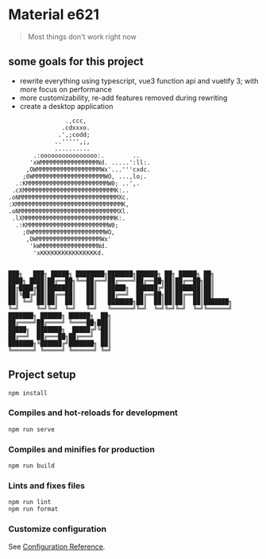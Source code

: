 # Material e621

> Most things don't work right now

## some goals for this project

- rewrite everything using typescript, vue3 function api and vuetify 3; with more focus on performance
- more customizability, re-add features removed during rewriting
- create a desktop application

```plaintext
                .,ccc,
               .cdxxxo.
              .',;codd;
             ..''''',;,
             ..........
       .:oooooooooooooooo:.        ..
      'xWMMMMMMMMMMMMMMMMNd. .....':ll:.
     ,OWMMMMMMMMMMMMMMMMMMWx'...'''cxdc.
    ;0WMMMMMMMMMMMMMMMMMMMMWO, ...,lo;.
  .:KMMMMMMMMMMMMMMMMMMMMMMMW0; ..',.
 .cXMMMMMMMMMMMMMMMMMMMMMMMMMMK:..
.oNMMMMMMMMMMMMMMMMMMMMMMMMMMMMXc.
:XMMMMMMMMMMMMMMMMMMMMMMMMMMMMMMK,
.oNMMMMMMMMMMMMMMMMMMMMMMMMMMMMXl.
 .lXMMMMMMMMMMMMMMMMMMMMMMMMMMK:.
  .:KMMMMMMMMMMMMMMMMMMMMMMMW0;
    ;0WMMMMMMMMMMMMMMMMMMMMWO,
     ,OWMMMMMMMMMMMMMMMMMMWx'
      'kWMMMMMMMMMMMMMMMMNd.
       'xKKKKKKKKKKKKKKKKd.


███╗   ███╗ █████╗ ████████╗███████╗██████╗ ██╗ █████╗ ██╗
████╗ ████║██╔══██╗╚══██╔══╝██╔════╝██╔══██╗██║██╔══██╗██║
██╔████╔██║███████║   ██║   █████╗  ██████╔╝██║███████║██║
██║╚██╔╝██║██╔══██║   ██║   ██╔══╝  ██╔══██╗██║██╔══██║██║
██║ ╚═╝ ██║██║  ██║   ██║   ███████╗██║  ██║██║██║  ██║███████╗
╚═╝     ╚═╝╚═╝  ╚═╝   ╚═╝   ╚══════╝╚═╝  ╚═╝╚═╝╚═╝  ╚═╝╚══════╝
███████╗ ██████╗ ██████╗  ██╗
██╔════╝██╔════╝ ╚════██╗███║
█████╗  ███████╗  █████╔╝╚██║
██╔══╝  ██╔═══██╗██╔═══╝  ██║
███████╗╚██████╔╝███████╗ ██║
╚══════╝ ╚═════╝ ╚══════╝ ╚═╝
```

## Project setup

```
npm install
```

### Compiles and hot-reloads for development

```
npm run serve
```

### Compiles and minifies for production

```
npm run build
```

### Lints and fixes files

```
npm run lint
npm run format
```

### Customize configuration

See [Configuration Reference](https://cli.vuejs.org/config/).
